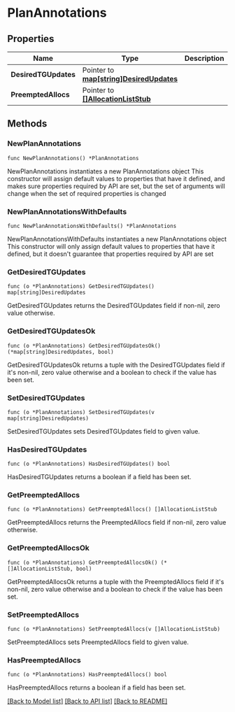 # PlanAnnotations

## Properties

Name | Type | Description | Notes
------------ | ------------- | ------------- | -------------
**DesiredTGUpdates** | Pointer to [**map[string]DesiredUpdates**](DesiredUpdates.md) |  | [optional] 
**PreemptedAllocs** | Pointer to [**[]AllocationListStub**](AllocationListStub.md) |  | [optional] 

## Methods

### NewPlanAnnotations

`func NewPlanAnnotations() *PlanAnnotations`

NewPlanAnnotations instantiates a new PlanAnnotations object
This constructor will assign default values to properties that have it defined,
and makes sure properties required by API are set, but the set of arguments
will change when the set of required properties is changed

### NewPlanAnnotationsWithDefaults

`func NewPlanAnnotationsWithDefaults() *PlanAnnotations`

NewPlanAnnotationsWithDefaults instantiates a new PlanAnnotations object
This constructor will only assign default values to properties that have it defined,
but it doesn't guarantee that properties required by API are set

### GetDesiredTGUpdates

`func (o *PlanAnnotations) GetDesiredTGUpdates() map[string]DesiredUpdates`

GetDesiredTGUpdates returns the DesiredTGUpdates field if non-nil, zero value otherwise.

### GetDesiredTGUpdatesOk

`func (o *PlanAnnotations) GetDesiredTGUpdatesOk() (*map[string]DesiredUpdates, bool)`

GetDesiredTGUpdatesOk returns a tuple with the DesiredTGUpdates field if it's non-nil, zero value otherwise
and a boolean to check if the value has been set.

### SetDesiredTGUpdates

`func (o *PlanAnnotations) SetDesiredTGUpdates(v map[string]DesiredUpdates)`

SetDesiredTGUpdates sets DesiredTGUpdates field to given value.

### HasDesiredTGUpdates

`func (o *PlanAnnotations) HasDesiredTGUpdates() bool`

HasDesiredTGUpdates returns a boolean if a field has been set.

### GetPreemptedAllocs

`func (o *PlanAnnotations) GetPreemptedAllocs() []AllocationListStub`

GetPreemptedAllocs returns the PreemptedAllocs field if non-nil, zero value otherwise.

### GetPreemptedAllocsOk

`func (o *PlanAnnotations) GetPreemptedAllocsOk() (*[]AllocationListStub, bool)`

GetPreemptedAllocsOk returns a tuple with the PreemptedAllocs field if it's non-nil, zero value otherwise
and a boolean to check if the value has been set.

### SetPreemptedAllocs

`func (o *PlanAnnotations) SetPreemptedAllocs(v []AllocationListStub)`

SetPreemptedAllocs sets PreemptedAllocs field to given value.

### HasPreemptedAllocs

`func (o *PlanAnnotations) HasPreemptedAllocs() bool`

HasPreemptedAllocs returns a boolean if a field has been set.


[[Back to Model list]](../README.md#documentation-for-models) [[Back to API list]](../README.md#documentation-for-api-endpoints) [[Back to README]](../README.md)


